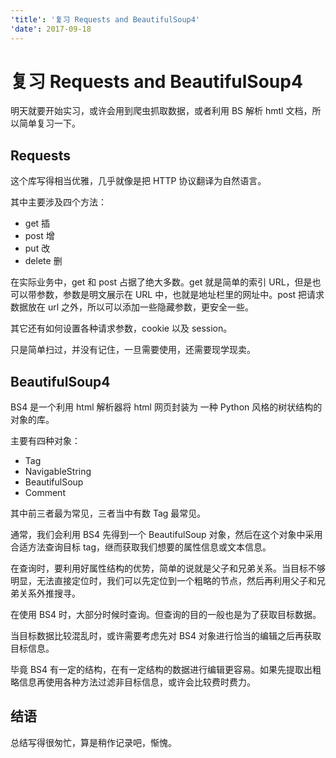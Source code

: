 ```yaml
---
'title': '复习 Requests and BeautifulSoup4'
'date': 2017-09-18
---
```

# 复习 Requests and BeautifulSoup4

明天就要开始实习，或许会用到爬虫抓取数据，或者利用 BS 解析 hmtl 文档，所以简单复习一下。

## Requests 

这个库写得相当优雅，几乎就像是把 HTTP 协议翻译为自然语言。

其中主要涉及四个方法：
 - get 插
- post 增
- put 改
- delete 删

在实际业务中，get 和 post 占据了绝大多数。get 就是简单的索引 URL，但是也可以带参数，参数是明文展示在 URL 中，也就是地址栏里的网址中。post 把请求数据放在 url 之外，所以可以添加一些隐藏参数，更安全一些。

其它还有如何设置各种请求参数，cookie 以及 session。

只是简单扫过，并没有记住，一旦需要使用，还需要现学现卖。

## BeautifulSoup4

BS4 是一个利用 html 解析器将 html 网页封装为 一种 Python 风格的树状结构的对象的库。

主要有四种对象：

- Tag
- NavigableString
- BeautifulSoup
- Comment

其中前三者最为常见，三者当中有数 Tag 最常见。

通常，我们会利用 BS4 先得到一个 BeautifulSoup 对象，然后在这个对象中采用合适方法查询目标 tag，继而获取我们想要的属性信息或文本信息。

在查询时，要利用好属性结构的优势，简单的说就是父子和兄弟关系。当目标不够明显，无法直接定位时，我们可以先定位到一个粗略的节点，然后再利用父子和兄弟关系外推搜寻。

在使用 BS4 时，大部分时候时查询。但查询的目的一般也是为了获取目标数据。

当目标数据比较混乱时，或许需要考虑先对 BS4 对象进行恰当的编辑之后再获取目标信息。

毕竟 BS4 有一定的结构，在有一定结构的数据进行编辑更容易。如果先提取出粗略信息再使用各种方法过滤非目标信息，或许会比较费时费力。

## 结语

总结写得很匆忙，算是稍作记录吧，惭愧。